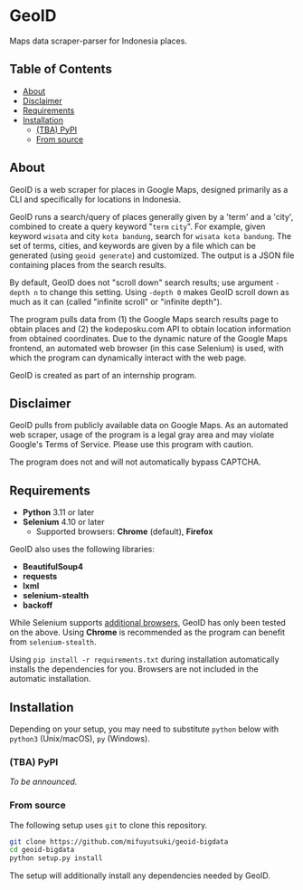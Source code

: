 # GeoID

Maps data scraper-parser for Indonesia places.

## Table of Contents

* [About](#about)
* [Disclaimer](#disclaimer)
* [Requirements](#requirements)
* [Installation](#installation)
  * [(TBA) PyPI](#tba-pypi)
  * [From source](#from-source)

## About

GeoID is a web scraper for places in Google Maps, designed primarily as a CLI and specifically for locations in Indonesia.

GeoID runs a search/query of places generally given by a 'term' and a 'city', combined to create a query keyword "`term` `city`". For example, given keyword `wisata` and city `kota bandung`, search for `wisata kota bandung`. The set of terms, cities, and keywords are given by a file which can be generated (using `geoid generate`) and customized. The output is a JSON file containing places from the search results.

By default, GeoID does not "scroll down" search results; use argument `-depth n` to change this setting. Using `-depth 0` makes GeoID scroll down as much as it can (called "infinite scroll" or "infinite depth").

The program pulls data from (1) the Google Maps search results page to obtain places and (2) the kodeposku.com API to obtain location information from obtained coordinates. Due to the dynamic nature of the Google Maps frontend, an automated web browser (in this case Selenium) is used, with which the program can dynamically interact with the web page.

GeoID is created as part of an internship program.

## Disclaimer

GeoID pulls from publicly available data on Google Maps. As an automated web scraper, usage of the program is a legal gray area and may violate Google's Terms of Service. Please use this program with caution.

The program does not and will not automatically bypass CAPTCHA.

## Requirements

* **Python** 3.11 or later
* **Selenium** 4.10 or later
  * Supported browsers: **Chrome** (default), **Firefox**

GeoID also uses the following libraries:

* **BeautifulSoup4**
* **requests**
* **lxml**
* **selenium-stealth**
* **backoff**

While Selenium supports [additional browsers](https://www.selenium.dev/documentation/webdriver/browsers/), GeoID has only been tested on the above. Using **Chrome** is recommended as the program can benefit from `selenium-stealth`.

Using `pip install -r requirements.txt` during installation automatically installs the dependencies for you. Browsers are not included in the automatic installation.

## Installation

Depending on your setup, you may need to substitute `python` below with `python3` (Unix/macOS), `py` (Windows).

### (TBA) PyPI

*To be announced.*

### From source

The following setup uses `git` to clone this repository.

```bash
git clone https://github.com/mifuyutsuki/geoid-bigdata
cd geoid-bigdata
python setup.py install
```

The setup will additionally install any dependencies needed by GeoID.
